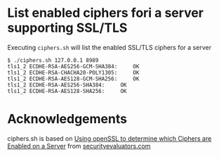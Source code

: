 # List enabled ciphers fori a server supporting SSL/TLS

Executing `ciphers.sh` will list the enabled SSL/TLS ciphers for a server
```
$ ./ciphers.sh 127.0.0.1 8989
tls1_2 ECDHE-RSA-AES256-GCM-SHA384: 	OK
tls1_2 ECDHE-RSA-CHACHA20-POLY1305: 	OK
tls1_2 ECDHE-RSA-AES128-GCM-SHA256: 	OK
tls1_2 ECDHE-RSA-AES256-SHA384: 	OK
tls1_2 ECDHE-RSA-AES128-SHA256: 	OK
```

# Acknowledgements
ciphers.sh is based on [Using openSSL to determine which Ciphers are Enabled on a Server](https://securityevaluators.com/knowledge/blog/20151102-openssl_and_ciphers/) from [securityevaluators.com](https://securityevaluators.com/)
